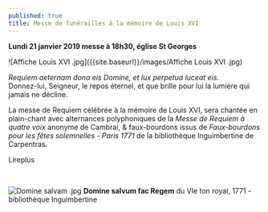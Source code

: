 ```yaml
---
published: true
title: Messe de funérailles à la mémoire de Louis XVI
---
```

**Lundi 21 janvier 2019 messe à 18h30, église St Georges**

![Affiche Louis XVI .jpg]({{site.baseurl}}/images/Affiche Louis XVI .jpg)

*Requiem aeternam dona eis Domine, et lux perpetua luceat eis.*  
Donnez-lui, Seigneur, le repos éternel, et que brille pour lui la lumière qui jamais ne décline.


La messe de Requiem célébrée à la mémoire de Louis XVI, sera chantée en plain-chant avec alternances polyphoniques de la *Messe de Requiem à quatre voix* anonyme de Cambrai, & faux-bourdons issus de *Faux-bourdons pour les fêtes solemnelles - Paris 1771* de la bibliothèque Inguimbertine de Carpentras.

Lireplus

&nbsp;

![Domine salvam .jpg]({{site.baseurl}}/images/Domine%20salvam%20.jpg)
**Domine salvum fac Regem** du VIe ton royal, 1771 - bibliothèque Inguimbertine
